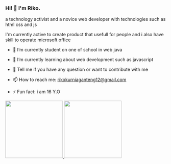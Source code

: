 ### Hi! 👋 I'm Riko.

a technology activist and a novice web developer with technologies such as html css and js

I'm currently active to create product that usefull for people and i also have skill to operate microsoft office 

- 🔭 I’m currently student on one of school in web java
- 🌱 I’m currently learning about web development such as javascript
- 💬 Tell me if you have any question or want to contribute with me
- 📫 How to reach me: rikokurniaganteng12@gmail.com
- ⚡ Fun fact: i am 16 Y.O

  <p align="left">
<a href="https://github.com/rikokurnia">
  <img height="180em" src="https://github-readme-stats-eight-theta.vercel.app/api?username=rikokurnia&show_icons=true&theme=algolia&include_all_commits=true&count_private=true"/>
  <img height="180em" src="https://github-readme-stats-eight-theta.vercel.app/api/top-langs/?username=rikokurnia&layout=compact&langs_count=8&theme=algolia"/>
</a>
</p>

